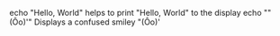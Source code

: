 echo "Hello, World" helps to print "Hello, World" to the display
echo "\"(Ôo)'" Displays a confused smiley "(Ôo)'
